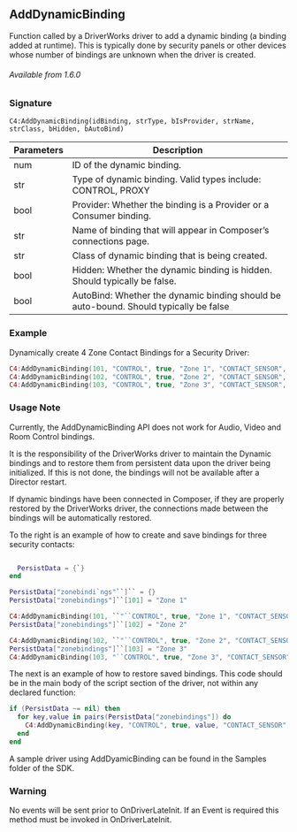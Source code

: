 
## AddDynamicBinding

Function called by a DriverWorks driver to add a dynamic binding (a binding added at runtime).  This is typically done by security panels or other devices whose number of bindings are unknown when the driver is created.

###### Available from 1.6.0


### Signature

`C4:AddDynamicBinding(idBinding, strType, bIsProvider, strName, strClass, bHidden, bAutoBind)`


| Parameters | Description |
| --- | --- |
| num | ID of the dynamic binding. |
| str | Type of dynamic binding. Valid types include: CONTROL, PROXY |
| bool | Provider: Whether the binding is a Provider or a Consumer binding. |
| str | Name of binding that will appear in Composer’s connections page. |
| str | Class of dynamic binding that is being created. |
| bool | Hidden: Whether the dynamic binding is hidden. Should typically be false. |
| bool | AutoBind: Whether the dynamic binding should be auto-bound. Should typically be false |


### Example
Dynamically create 4 Zone Contact Bindings for a Security Driver:

```lua
C4:AddDynamicBinding(101, "CONTROL", true, "Zone 1", "CONTACT_SENSOR", false, false)
C4:AddDynamicBinding(102, "CONTROL", true, "Zone 2", "CONTACT_SENSOR", false, false)
C4:AddDynamicBinding(103, "CONTROL", true, "Zone 3", "CONTACT_SENSOR", false, false)
```


### Usage Note

Currently, the AddDynamicBinding API does not work for Audio, Video and Room Control bindings.

It is the responsibility of the DriverWorks driver to maintain the Dynamic bindings and to restore them from persistent data upon the driver being initialized. If this is not done, the bindings will not be available after a Director restart.

If dynamic bindings have been connected in Composer, if they are properly restored by the DriverWorks driver, the connections made between the bindings will be automatically restored.

To the right is an example of how to create and save bindings for three security contacts:

```lua

  PersistData = {`}
end

PersistData["zonebindi`ngs"``]`` = {}
PersistData["zonebindings"]``[101] = "Zone 1"

C4:AddDynamicBinding(101, ``"``CONTROL", true, "Zone 1", "CONTACT_SENSOR", false, false)
PersistData["zonebindings"]``[102] = "Zone 2"

C4:AddDynamicBinding(102, ``"``CONTROL", true, "Zone 2", "CONTACT_SENSOR", false, false)
PersistData["zonebindings"]``[103] = "Zone 3"
C4:AddDynamicBinding(103, "``CONTROL", true, "Zone 3", "CONTACT_SENSOR", false, false)
```


The next is an example of how to restore saved bindings. This code should be in the main body of the script section of the driver, not within any declared function:

```lua
if (PersistData ~= nil) then
  for key,value in pairs(PersistData["zonebindings"]) do 
    C4:AddDynamicBinding(key, "CONTROL", true, value, "CONTACT_SENSOR", false, false)
  end
end
```


A sample driver using AddDyamicBinding can be found in the Samples folder of the SDK.

### Warning

No events will be sent prior to OnDriverLateInit. If an Event is required this method must be invoked in OnDriverLateInit.




